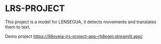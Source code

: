# LRS-PROJECT
This project is a model for LENSEGUA, it detects movements and translates them to text.

Demo project https://98oveja-lrs-project-app-rh8egm.streamlit.app/
